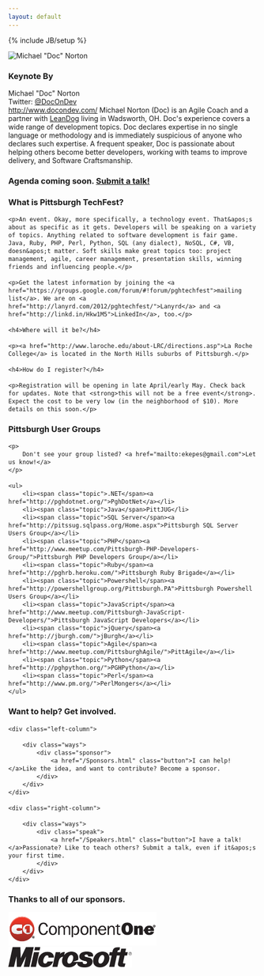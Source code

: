 ```yaml
---
layout: default
---
```

{% include JB/setup %}

<div class="keynote">
	<img src="http://a0.twimg.com/profile_images/1358796499/doc_at_sandcastle_style_reasonably_small.jpg" alt="Michael &quot;Doc&quot; Norton" />
	<div class="presenter">
		<h3>Keynote By</h3>
		<span class="name">Michael &quot;Doc&quot; Norton</span>
		<div class="contact">Twitter: <a href="http://www.twitter.com/DocOnDev">@DocOnDev</a></div>
		<span class="contact"><a href="http://www.docondev.com/">http://www.docondev.com/</a></span>
		<span class="bio">Michael Norton (Doc) is an Agile Coach and a partner with <a href="http://www.leandog.com">LeanDog</a> living in Wadsworth, OH. Doc's experience covers a wide range of development topics. Doc declares expertise in no single language or methodology and is immediately suspicious of anyone who declares such expertise. A frequent speaker, Doc is passionate about helping others become better developers, working with teams to improve delivery, and Software Craftsmanship.</span>
	</div>
</div>

<div class="clear"></div>

<div class="agenda">
	<h3>Agenda coming soon. <a href="/Speakers.html">Submit a talk!</a></h3>
</div>

<div class="about">
	<h3>What is Pittsburgh TechFest?</h3>

	<p>An event. Okay, more specifically, a technology event. That&apos;s about as specific as it gets. Developers will be speaking on a variety of topics. Anything related to software development is fair game. Java, Ruby, PHP, Perl, Python, SQL (any dialect), NoSQL, C#, VB, doesn&apos;t matter. Soft skills make great topics too: project management, agile, career management, presentation skills, winning friends and influencing people.</p>

	<p>Get the latest information by joining the <a href="https://groups.google.com/forum/#!forum/pghtechfest">mailing list</a>. We are on <a href="http://lanyrd.com/2012/pghtechfest/">Lanyrd</a> and <a href="http://linkd.in/Hkw1M5">LinkedIn</a>, too.</p>

	<h4>Where will it be?</h4>

	<p><a href="http://www.laroche.edu/about-LRC/directions.asp">La Roche College</a> is located in the North Hills suburbs of Pittsburgh.</p>

	<h4>How do I register?</h4>

	<p>Registration will be opening in late April/early May. Check back for updates. Note that <strong>this will not be a free event</strong>. Expect the cost to be very low (in the neighborhood of $10). More details on this soon.</p>
</div>

<div class="user-groups">
	<h3>Pittsburgh User Groups</h3>

	<p>
		Don't see your group listed? <a href="mailto:ekepes@gmail.com">Let us know!</a>
	</p>

	<ul>
		<li><span class="topic">.NET</span><a href="http://pghdotnet.org/">PghDotNet</a></li>
		<li><span class="topic">Java</span>PittJUG</li>
		<li><span class="topic">SQL Server</span><a href="http://pitssug.sqlpass.org/Home.aspx">Pittsburgh SQL Server Users Group</a></li>
		<li><span class="topic">PHP</span><a href="http://www.meetup.com/Pittsburgh-PHP-Developers-Group/">Pittsburgh PHP Developers Group</a></li>
		<li><span class="topic">Ruby</span><a href="http://pghrb.heroku.com/">Pittsburgh Ruby Brigade</a></li>
		<li><span class="topic">Powershell</span><a href="http://powershellgroup.org/Pittsburgh.PA">Pittsburgh Powershell Users Group</a></li>
		<li><span class="topic">JavaScript</span><a href="http://www.meetup.com/Pittsburgh-JavaScript-Developers/">Pittsburgh JavaScript Developers</a></li>
		<li><span class="topic">jQuery</span><a href="http://jburgh.com/">jBurgh</a></li>
		<li><span class="topic">Agile</span><a href="http://www.meetup.com/PittsburghAgile/">PittAgile</a></li>
		<li><span class="topic">Python</span><a href="http://pghpython.org/">PGHPython</a></li>
		<li><span class="topic">Perl</span><a href="http://www.pm.org/">PerlMongers</a></li>
	</ul>
</div>

<div class="clear"></div>

<div class="help-out">
	<h3>Want to help? Get involved.</h3>
	<a name="help-out"></a>

	<div class="left-column">
	
		<div class="ways">
			<div class="sponsor">
				<a href="/Sponsors.html" class="button">I can help!</a>Like the idea, and want to contribute? Become a sponsor.
			</div>
		</div>
	</div>

	<div class="right-column">
	
		<div class="ways">
			<div class="speak">
				<a href="/Speakers.html" class="button">I have a talk!</a>Passionate? Like to teach others? Submit a talk, even if it&apos;s your first time.
			</div>
		</div>
	</div>
</div>

<div class="clear"></div>

<div class="sponsors">
	<h3>Thanks to all of our sponsors.</h3>
	<a href="http://www.componentone.com/"><img src="/assets/themes/pghtechfest/images/componentone_logo_horizonal_black.png" alt="Component One" width="300" /></a>
	<a href="http://www.microsoft.com/"><img src="/assets/themes/pghtechfest/images/Microsoft_Logo_Web.png" alt="Microsoft" width="250" /></a>
</div>


<!--
In the Fall of 2011, the organizers of Pittsburgh Code Camp decided to see if the other User Groups in the
Pittsburgh area would be interested in having an event where developers interested in all sorts of technologies
could gather together and learn from each other. Everyone agreed that it was a good idea and Pittsburgh TechFest
was born.

We are currently accepting submissions for presentations. Anything related to software development is fair game.
Java, Ruby, PHP, Perl, Python, SQL (any dialect), NoSQL, C#, VB, doesn't matter. "Soft" skills like project management,
agile, career management, presentation skills, winning friends and influencing people - all good topics. Click on
the "Speakers" tab above to submit your talk.

We are also accepting sponsors. Click on the "Sponsors" link above for more information.

If you would like to stay up to date on the latest happenings, join our mailing list on
 [Google Groups](https://groups.google.com/forum/#!forum/pghtechfest).

[La Roche College](http://www.laroche.edu/about-LRC/directions.asp) is located in the North Hills suburbs of Pittsburgh.

We are on [Lanyrd](http://lanyrd.com/2012/pghtechfest/) and [LinkedIn](http://linkd.in/Hkw1M5), too.

Registration will be opening in late April/early May - check back for updates. Note that this will not be a free
event, but we are expecting the cost to be very low (in the neighborhood of $10).
    
#### Recent News

<ul class="posts">
  {% for post in site.posts %}
    <li><span>{{ post.date | date_to_string }}</span> &raquo; <a href="{{ BASE_PATH }}{{ post.url }}">{{ post.title }}</a></li>
  {% endfor %}
</ul>
-->